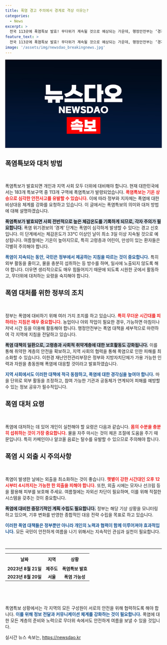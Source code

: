 ```yaml
---
title: 폭염 경고 주의에서 경계로 격상 이유는?
categories:
  - News
excerpt: >
  전국 113곳에 폭염특보 발효! 무더위가 계속될 것으로 예상되는 가운데, 행정안전부는 ‘경계’ 단계로 위기경보를 상향 조정했습니다. 국민 행동요령 준수와 안전 대책 강화가 필요합니다!
feature_text: >
  전국 113곳에 폭염특보 발효! 무더위가 계속될 것으로 예상되는 가운데, 행정안전부는 ‘경계’ 단계로 위기경보를 상향 조정했습니다. 국민 행동요령 준수와 안전 대책 강화가 필요합니다!
image: '/assets/img/newsdao_breakingnews.jpg'
---
```


<p><img src="/assets/img/newsdao_breakingnews.jpg" alt="implanttips 속보" /></p>

<h2 data-ke-size="size26">폭염특보와 대처 방법</h2>

<p data-ke-size="size16">&nbsp;</p>

<p>폭염특보가 발효되면 개인과 지역 사회 모두 더위에 대비해야 합니다. 현재 대한민국에서는 183개 특보구역 중 113개 구역에 폭염특보가 발령되었습니다. <b><span style="color: #ee2323;">폭염특보는 기온 상승으로 심각한 안전사고를 유발할 수 있습니다.</span></b> 이에 따라 정부와 지자체는 폭염에 대한 비상대응 체계를 강화를 요청하고 있습니다. 이 글에서는 폭염특보의 의미와 대처 방법에 대해 설명하겠습니다. </p>

<p><b><span style="background-color: #21538527;">폭염특보가 발효되면 사회 전반적으로 높은 체감온도를 기록하게 되므로, 각자 주의가 필요합니다.</span></b> 폭염 위기경보의 ‘경계’ 단계는 폭염이 심각하게 발생할 수 있다는 경고 신호입니다. 이 단계에서는 체감온도가 33℃ 이상인 날이 최소 3일 이상 지속될 것으로 예상됩니다. 여름철에는 기온이 높아지므로, 특히 고령층과 어린이, 만성이 있는 환자들은 각별히 주의해야 합니다. </p>

<p><b><span style="color: #1a5490;">폭염이 지속되는 동안, 국민은 정부에서 제공하는 지침을 따르는 것이 중요합니다.</span></b> 특히 외부 활동을 줄이고, 물을 충분히 섭취하는 등 방수를 하며, 일사에 노출되지 않도록 해야 합니다. 더우면 생리적으로도 매우 힘들어지기 때문에 되도록 시원한 곳에서 활동하고, 무더위에 대처하는 요령을 숙지해야 합니다. </p>

<h2 data-ke-size="size26">폭염 대처를 위한 정부의 조치</h2>

<p data-ke-size="size16">&nbsp;</p>

<p>정부는 폭염에 대비하기 위해 여러 가지 조치를 하고 있습니다. <b><span style="color: #ee2323;"> 특히 무더운 시간대를 피하라는 지침은 매우 중요합니다.</span></b> 농업이나 야외 작업이 필요한 경우, 가능하면 아침이나 저녁 시간 등을 이용해 활동해야 합니다. 행정안전부는 폭염 대책을 세부적으로 마련하여 각 지역에 지침을 전달하고 있습니다. </p>

<p><b><span style="background-color: #21538527;">폭염 대책의 일환으로, 고령층과 사회적 취약계층에 대한 보호활동도 강화됩니다.</span></b> 이를 통해 취약한 계층의 안전을 확보하고, 지역 사회의 협력을 통해 폭염으로 인한 피해를 최소화할 수 있습니다. 이한경 재난안전관리부장은 정부와 지방자치단체가 가용 가능한 인력과 자원을 총동원해 폭염에 대응할 것이라고 발표하였습니다.</p>

<p><b><span style="color: #1a5490;">지역 사회에서도 이러한 대책에 적극 동참하고, 폭염에 대한 경각심을 높여야 합니다.</span></b> 마을 단위로 외부 활동을 조정하고, 참여 가능한 기관과 공동체가 연계되어 피해를 예방할 수 있는 정보 공유가 필수적입니다. </p>

<h2 data-ke-size="size26">폭염 대처 요령</h2>

<p data-ke-size="size16">&nbsp;</p>

<p>폭염에 대처하는 데 있어 개인이 실천해야 할 요령은 다음과 같습니다. <b><span style="color: #ee2323;">몸의 수분을 충분히 섭취하는 것이 가장 중요합니다.</span></b> 물을 자주 마시는 것이 체온 조절에 도움을 주기 때문입니다. 특히 카페인이나 알코올 음료는 탈수를 유발할 수 있으므로 주의해야 합니다.</p>

<h2 data-ke-size="size26">폭염 시 외출 시 주의사항</h2>

<p data-ke-size="size16">&nbsp;</p>

<p>폭염이 발생한 날에는 외출을 최소화하는 것이 좋습니다. <b><span style="color: #ee2323;">햇볕이 강한 시간대인 오후 12시부터 4시까지는 가능한 한 외출을 피해야 합니다.</span></b> 또한, 외출 시에는 모자나 선크림 등을 활용해 피부를 보호해 주세요. 여름철에는 자외선 차단이 필요하며, 이를 위해 적절한 시스템을 갖추는 것이 중요합니다.</p>

<p><b><span style="background-color: #21538527;">폭염에 대비한 중장기적인 계획 수립도 필요합니다.</span></b> 정부는 해당 기상 상황을 모니터링하고 있으며, 기후 변화를 반영한 종합적인 대응 전략 수립을 목표로 하고 있습니다.</p>

<p><b><span style="color: #1a5490;">이러한 폭염 대책들은 정부뿐만 아니라 개인의 노력과 협력이 함께 이루어져야 효과적입니다.</span></b> 모든 국민이 안전하게 여름을 나기 위해서는 지속적인 관심과 실천이 필요합니다. </p>

<p data-ke-size="size16">&nbsp;</p>

<hr>

<table style="width: 100%; border-collapse: collapse;">
  <tr>
    <th style="text-align: center; height: 30px;"><b>날짜</b></th>
    <th style="text-align: center; height: 30px;"><b>지역</b></th>
    <th style="text-align: center; height: 30px;"><b>상황</b></th>
  </tr>
  <tr>
    <td style="text-align: center; height: 17px;"><b>2023년 8월 21일</b></td>
    <td style="text-align: center; height: 17px;"><b>제주도</b></td>
    <td style="text-align: center; height: 17px;"><b>폭염특보 발효</b></td>
  </tr>
  <tr>
    <td style="text-align: center; height: 17px;"><b>2023년 8월 20일</b></td>
    <td style="text-align: center; height: 17px;"><b>서울</b></td>
    <td style="text-align: center; height: 17px;"><b>폭염 가능성</b></td>
  </tr>
</table>

<p data-ke-size="size16">&nbsp;</p>

<p data-ke-size="size16">&nbsp;</p>

<p>폭염특보 상황에서는 각 지역의 모든 구성원이 서로의 안전을 위해 협력하도록 해야 합니다. <b><span style="color: #1a5490;">이를 위해 정보 전달과 커뮤니케이션 체계를 강화하는 것이 필요합니다.</span></b> 폭염에 대한 모든 계층의 준비와 노력으로 무더위 속에서도 안전하게 여름을 보낼 수 있을 것입니다.</p>
실시간 뉴스 속보는, <a href="https://newsdao.kr" rel="dofollow">https://newsdao.kr</a>


